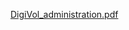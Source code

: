 [DigiVol_administration.pdf](https://github.com/abubelinha/cs/raw/main/DigiVol/DigiVol_administration.pdf)
